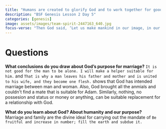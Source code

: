 ```yaml
---
title: "Humans are created to glorify God and to work together for good"
description: "BSF Genesis Lesson 2 Day 5"
categories: [genesis]
image: assets/images/team-spirit-2447163_640.jpg
focus-verse: "Then God said, ‘Let us make mankind in our image, in our likeness, so that they may rule over the fish in the sea and the birds in the sky, over the livestock and all the wild animals, and over all the creatures that move along the ground. – Genesis 1:26"
---
```


# Questions

**What conclusions do you draw about God’s purpose for marriage?** `It is not good for the man to be alone. I will make a helper suitable for him.` and `That is why a man leaves his father and mother and is united to his wife, and they become one flesh.` shows that God has intended marriage between man and woman. Also, God brought all the anmials and couldn't find a mate that is suitable for Adam. Similarly, nothing, no possesion and status or money or anything, can be suitable replacement for a relationship with God.

**What do you learn about God? About humanity and our purpose?** Marriage and family are the divine ideal for carrying out the mandate of `Be fruitful and increase in number; fill the earth and subdue it.` 
